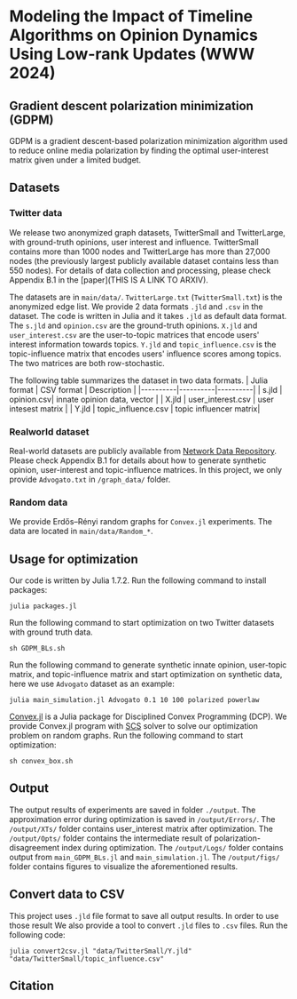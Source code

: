 
# Modeling the Impact of Timeline Algorithms on Opinion Dynamics Using Low-rank Updates (WWW 2024)

## Gradient descent polarization minimization (GDPM)
GDPM is a gradient descent-based polarization minimization algorithm used to reduce online media polarization by finding the optimal user-interest matrix given under a limited budget.

## Datasets

### Twitter data

We release two anonymized graph datasets, TwitterSmall and TwitterLarge, with ground-truth opinions, user interest and influence.  TwitterSmall contains more than 1000 nodes and TwitterLarge has more than 27,000 nodes (the previously largest publicly available dataset contains less than 550 nodes). For details of data collection and processing, please check Appendix B.1 in the [paper](THIS IS A LINK TO ARXIV).

The datasets are in `main/data/`.  `TwitterLarge.txt` (`TwitterSmall.txt`) is the anonymized edge list. We provide 2 data formats `.jld` and `.csv` in the dataset. The code is written in Julia and it takes `.jld` as default data format. The `s.jld` and `opinion.csv` are the ground-truth opinions. `X.jld` and `user_interest.csv` are the user-to-topic matrices that encode users' interest information towards topics. `Y.jld` and `topic_influence.csv` is the topic-influence matrix that encodes users' influence scores among topics.  The two matrices are both row-stochastic.

The following table summarizes the dataset in two data formats.
| Julia format | CSV format |  Description |
|----------|----------|----------|
| s.jld | opinion.csv| innate opinion data, vector |
| X.jld | user_interest.csv | user intesest matrix |
| Y.jld | topic_influence.csv | topic influencer matrix|


### Realworld dataset
Real-world datasets are publicly available from [Network Data Repository](https://networkrepository.com/). Please check Appendix B.1 for details about how to generate synthetic opinion, user-interest and topic-influence matrices. In this project, we only provide  `Advogato.txt` in `/graph_data/` folder. 

### Random data
We provide Erdős–Rényi random graphs for `Convex.jl` experiments. The data are located in `main/data/Random_*`.


## Usage for optimization

Our code is written by Julia 1.7.2. Run the following command to install packages:

`julia packages.jl`

Run the following command to start optimization on two Twitter datasets with ground truth data.

`sh GDPM_BLs.sh`


Run the following command to generate synthetic innate opinion, user-topic matrix, and topic-influence matrix and start optimization on synthetic data, here we use `Advogato` dataset as an example: 

`julia main_simulation.jl Advogato 0.1 10 100 polarized powerlaw`

[Convex.jl](https://jump.dev/Convex.jl/stable/) is a Julia package for Disciplined Convex Programming (DCP). We provide Convex.jl program with [SCS](https://jump.dev/Convex.jl/stable/solvers/) solver to solve our optimization problem on random graphs.  Run the following command to start optimization:

`sh convex_box.sh`

## Output

The output results of experiments are saved in folder `./output`. The approximation error during optimization is saved in `/output/Errors/`. The `/output/XTs/` folder contains user_interest matrix after optimization. The `/output/Opts/` folder contains the intermediate result of polarization-disagreement index during optimization. The `/output/Logs/` folder contains output from  `main_GDPM_BLs.jl` and `main_simulation.jl`. The `/output/figs/` folder contains figures to visualize the aforementioned results. 

## Convert data to CSV
This project uses `.jld` file format to save all output results. In order to use those result  We also provide a tool to convert `.jld` files to `.csv` files. Run the following code:

`julia convert2csv.jl "data/TwitterSmall/Y.jld" "data/TwitterSmall/topic_influence.csv"`


## Citation
